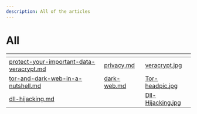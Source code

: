 ```yaml
---
description: All of the articles
---
```


# All

<table data-card-size="large" data-view="cards" data-full-width="true"><thead><tr><th data-card-target data-type="content-ref"></th><th data-type="content-ref"></th><th data-hidden data-card-cover data-type="files"></th></tr></thead><tbody><tr><td><a href="protect-your-important-data-veracrypt.md">protect-your-important-data-veracrypt.md</a></td><td><a href="privacy.md">privacy.md</a></td><td><a href=".gitbook/assets/veracrypt.jpg">veracrypt.jpg</a></td></tr><tr><td><a href="tor-and-dark-web-in-a-nutshell.md">tor-and-dark-web-in-a-nutshell.md</a></td><td><a href="dark-web.md">dark-web.md</a></td><td><a href=".gitbook/assets/Tor-headpic.jpg">Tor-headpic.jpg</a></td></tr><tr><td><a href="dll-hijacking.md">dll-hijacking.md</a></td><td></td><td><a href=".gitbook/assets/Dll-Hijacking.jpg">Dll-Hijacking.jpg</a></td></tr></tbody></table>

